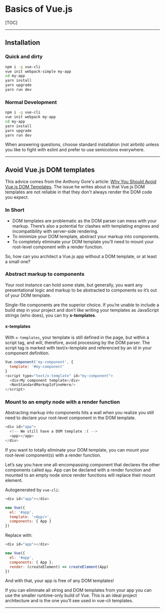 # Basics of Vue.js

[TOC]

---

## Installation

### Quick and dirty

```bash
npm i -g vue-cli
vue init webpack-simple my-app
cd my-app
yarn install
yarn upgrade
yarn run dev
```

### Normal Development

```bash
npm i -g vue-cli
vue init webpack my-app
cd my-app
yarn install
yarn upgrade
yarn run dev
```

When answering questions, choose standard installation (not airbnb) unless you like to fight with eslint and prefer to use semicolons everywhere.

---

## Avoid Vue.js DOM templates

This advice comes from the Anthony Gore's article: [Why You Should Avoid Vue.js DOM Templates](https://vuejsdevelopers.com/2017/09/17/vue-js-avoid-dom-templates). The issue he writes about is that Vue.js DOM templates are not reliable in that they don't always render the DOM code you expect.

### In Short

- DOM templates are problematic as the DOM parser can mess with your markup. There’s also a potential for clashes with templating engines and incompatibility with server-side rendering.
- To minimize your DOM template, abstract your markup into components.
- To completely eliminate your DOM template you’ll need to mount your root-level component with a render function.

So, how can you architect a Vue.js app without a DOM template, or at least a small one?

### Abstract markup to components

Your root instance can hold some state, but generally, you want any presentational logic and markup to be abstracted to components so it’s out of your DOM template.

Single-file components are the superior choice. If you’re unable to include a build step in your project and don’t like writing your templates as JavaScript strings (who does), you can try __x-templates__.

#### x-templates

With `x-templates`, your template is still defined in the page, but within a script tag, and will, therefore, avoid processing by the DOM parser. The script tag is marked with text/x-template and referenced by an id in your component definition.

```javascript
Vue.component('my-component', {
  template: '#my-component'
}
<script type="text/x-template" id="my-component">
  <div>My component template</div>
  <NonStandardMarkupIsFineHere/>
</script>
```

### Mount to an empty node with a render function

Abstracting markup into components hits a wall when you realize you still need to declare your root-level component in the DOM template.

```javascript
<div id="app">
  <!-- We still have a DOM template :( -->
  <app></app>
</div>
```

If you want to totally eliminate your DOM template, you can mount your root-level component(s) with a render function.

Let’s say you have one all-encompassing component that declares the other components called `App`. App can be declared with a render function and mounted to an empty node since render functions will replace their mount element.

Autogenerated by `vue-cli`:

```javascript
<div id="app"></div>

new Vue({
  el: '#app',
  template: '<App/>',
  components: { App }
})
```

Replace with:

```javascript
<div id="app"></div>

new Vue({
  el: '#app',
  components: { App },
  render: (createElement) => createElement(App)
})
```

And with that, your app is free of any DOM templates!

If you can eliminate all string and DOM templates from your app you can use the smaller runtime-only build of Vue. This is an ideal project architecture and is the one you’ll see used in vue-cli templates.

---
